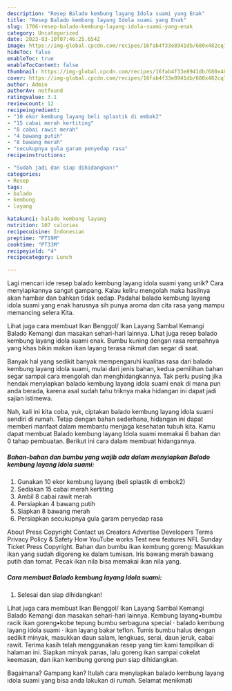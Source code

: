 ```yaml
---
description: "Resep Balado kembung layang Idola suami yang Enak"
title: "Resep Balado kembung layang Idola suami yang Enak"
slug: 1706-resep-balado-kembung-layang-idola-suami-yang-enak
category: Uncategorized
date: 2023-03-10T07:46:25.654Z
image: https://img-global.cpcdn.com/recipes/16fab4f33e8941db/680x482cq70/balado-kembung-layang-idola-suami-foto-resep-utama.jpg
hideToc: false
enableToc: true
enableTocContent: false
thumbnail: https://img-global.cpcdn.com/recipes/16fab4f33e8941db/680x482cq70/balado-kembung-layang-idola-suami-foto-resep-utama.jpg
cover: https://img-global.cpcdn.com/recipes/16fab4f33e8941db/680x482cq70/balado-kembung-layang-idola-suami-foto-resep-utama.jpg
author: Admin
authorAv: notfound
ratingvalue: 3.1
reviewcount: 12
recipeingredient:
- "10 ekor kembung layang beli splastik di embok2"
- "15 cabai merah kertiting"
- "8 cabai rawit merah"
- "4 bawang putih"
- "8 bawang merah"
- "secukupnya gula garam penyedap rasa"
recipeinstructions:

- "Sudah jadi dan siap dihidangkan!"
categories:
- Resep
tags:
- balado
- kembung
- layang

katakunci: balado kembung layang 
nutrition: 107 calories
recipecuisine: Indonesian
preptime: "PT19M"
cooktime: "PT33M"
recipeyield: "4"
recipecategory: Lunch

---
```





Lagi mencari ide resep balado kembung layang idola suami yang unik? Cara menyiapkannya sangat gampang. Kalau keliru mengolah maka hasilnya akan hambar dan bahkan tidak sedap. Padahal balado kembung layang idola suami yang enak harusnya sih punya aroma dan cita rasa yang mampu memancing selera Kita.





Lihat juga cara membuat Ikan Benggol/ Ikan Layang Sambal Kemangi Balado Kemangi dan masakan sehari-hari lainnya. Lihat juga resep balado kembung layang idola suami enak. Bumbu kuning dengan rasa rempahnya yang khas bikin makan ikan layang terasa nikmat dan segar di saat.

Banyak hal yang sedikit banyak mempengaruhi kualitas rasa dari balado kembung layang idola suami, mulai dari jenis bahan, kedua pemilihan bahan segar sampai cara mengolah dan menghidangkannya. Tak perlu pusing jika hendak menyiapkan balado kembung layang idola suami enak di mana pun anda berada, karena asal sudah tahu triknya maka hidangan ini dapat jadi sajian istimewa.






Nah, kali ini kita coba, yuk, ciptakan balado kembung layang idola suami sendiri di rumah. Tetap dengan bahan sederhana, hidangan ini dapat memberi manfaat dalam membantu menjaga kesehatan tubuh kita. Kamu dapat membuat Balado kembung layang Idola suami memakai 6 bahan dan 0 tahap pembuatan. Berikut ini cara dalam membuat hidangannya.

<!--inarticleads1-->

##### Bahan-bahan dan bumbu yang wajib ada dalam menyiapkan Balado kembung layang Idola suami:

1. Gunakan 10 ekor kembung layang (beli splastik di embok2)
1. Sediakan 15 cabai merah kertiting
1. Ambil 8 cabai rawit merah
1. Persiapkan 4 bawang putih
1. Siapkan 8 bawang merah
1. Persiapkan secukupnya gula garam penyedap rasa


About Press Copyright Contact us Creators Advertise Developers Terms Privacy Policy &amp; Safety How YouTube works Test new features NFL Sunday Ticket Press Copyright. Bahan dan bumbu ikan kembung goreng: Masukkan ikan yang sudah digoreng ke dalam tumisan. Iris bawang merah bawang putih dan tomat. Pecak ikan nila bisa memakai ikan nila yang. 

<!--inarticleads2-->

##### Cara membuat Balado kembung layang Idola suami:


1. Selesai dan siap dihidangkan!

Lihat juga cara membuat Ikan Benggol/ Ikan Layang Sambal Kemangi Balado Kemangi dan masakan sehari-hari lainnya. Kembung layang•bumbu racik ikan goreng•kobe tepung bumbu serbaguna special · balado kembung layang idola suami · ikan layang bakar teflon. Tumis bumbu halus dengan sedikit minyak, masukkan daun salam, lengkuas, serai, daun jeruk, cabai rawit. Terima kasih telah menggunakan resep yang tim kami tampilkan di halaman ini. Siapkan minyak panas, lalu goreng ikan sampai cokelat keemasan, dan ikan kembung goreng pun siap dihidangkan. 

Bagaimana? Gampang kan? Itulah cara menyiapkan balado kembung layang idola suami yang bisa anda lakukan di rumah. Selamat menikmati
